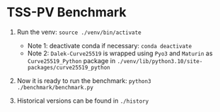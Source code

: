 # TSS-PV Benchmark
1. Run the venv:
   ``
   source ./venv/bin/activate
   ``
   - Note 1: deactivate conda if necessary: `conda deactivate`
   - Note 2: `Dalek-Curve25519` is wrapped using `Pyo3` and `Maturin` as `Curve25519_Python` package in `./venv/lib/python3.10/site-packages/curve25519_python`

2. Now it is ready to run the benchmark: `python3 ./benchmark/benchmark.py`
3. Historical versions can be found in `./history`
